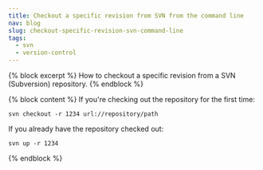 ```yaml
---
title: Checkout a specific revision from SVN from the command line
nav: blog
slug: checkout-specific-revision-svn-command-line
tags:
  - svn
  - version-control
---
```

{% block excerpt %}
How to checkout a specific revision from a SVN (Subversion) repository.
{% endblock %}

{% block content %}
If you're checking out the repository for the first time:

    svn checkout -r 1234 url://repository/path

If you already have the repository checked out:

    svn up -r 1234
{% endblock %}
